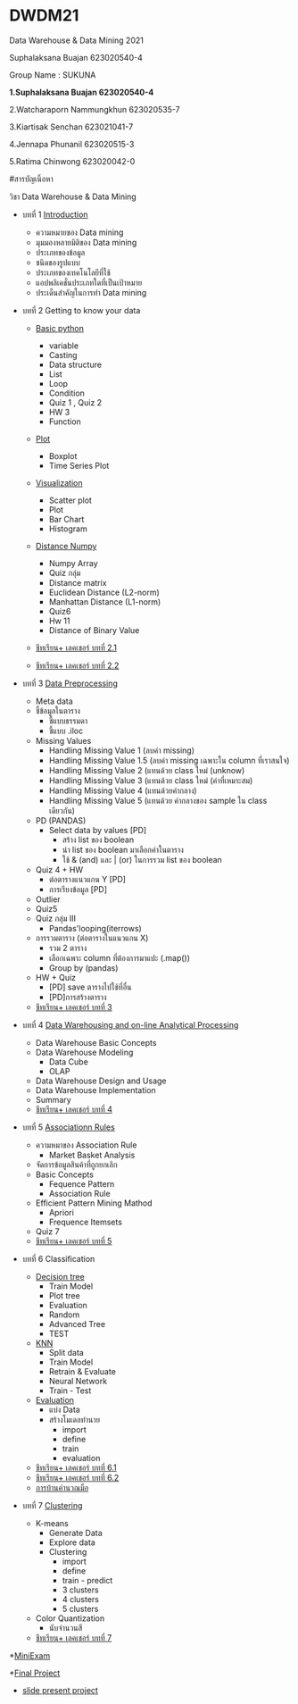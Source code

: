 # DWDM21
Data Warehouse &amp; Data Mining 2021

Suphalaksana Buajan  623020540-4

Group Name : SUKUNA 

**1.Suphalaksana Buajan  623020540-4**

2.Watcharaporn Nammungkhun 623020535-7

3.Kiartisak Senchan    623021041-7

4.Jennapa Phunanil  623020515-3

5.Ratima Chinwong 623020042-0

#สารบัญเนิ้อหา

วิชา Data Warehouse & Data Mining 

* บทที่ 1 [Introduction](https://github.com/suphalaksana/DWDM21/blob/main/Chapter-1.pdf)
 
     * ความหมายของ Data mining
     * มุมมองหลายมิติของ Data mining
     * ประเภทของข้อมูล
     * ชนิดของรูปแบบ
     * ประเภทของเทคโนโลยีที่ใช้
     * แอปพลิเคชั่นประเภทใดที่เป็นเป้าหมาย
     * ประเด็นสำคัญในการทำ Data mining
   
* บทที่ 2 Getting to know your data
   * [Basic python](https://github.com/suphalaksana/DWDM21/blob/main/Data101_(Chapter2).ipynb)
     * variable 
     * Casting
     * Data structure
     * List
     * Loop
     * Condition
     * Quiz 1 , Quiz 2
     * HW 3
     * Function
    
   * [Plot](https://github.com/suphalaksana/DWDM21/blob/main/Data102_(Chapter2).ipynb)
     * Boxplot
     * Time Series Plot
   * [Visualization](https://github.com/suphalaksana/DWDM21/blob/main/Data_Visualization.ipynb)
     * Scatter plot
     * Plot
     * Bar Chart 
     * Histogram
   * [Distance Numpy](https://github.com/suphalaksana/DWDM21/blob/main/Distance_Numpy.ipynb)
     * Numpy Array
     * Quiz กลุ่ม
     * Distance matrix
     * Euclidean Distance (L2-norm)
     * Manhattan Distance (L1-norm)
     * Quiz6
     * Hw 11
     * Distance of Binary Value
   * [ชีทเรียน+ เลคเชอร์ บทที่ 2.1](https://github.com/suphalaksana/DWDM21/blob/main/Chapter%202%E0%B9%80%E0%B8%9E%E0%B8%B4%E0%B9%88%E0%B8%A1.pdf)
   * [ชีทเรียน+ เลคเชอร์ บทที่ 2.2](https://github.com/suphalaksana/DWDM21/blob/main/Chapter%202%E0%B9%80%E0%B8%9E%E0%B8%B4%E0%B9%88%E0%B8%A1.pdf)
 * บทที่ 3 [Data Preprocessing](https://github.com/suphalaksana/DWDM21/blob/main/Data_Preprocessing_(Chapter_3).ipynb)
   * Meta data
   * ชี้ข้อมูลในตาราง
     * ชี้แบบธรรมดา
     * ชี้แบบ .iloc
   * Missing Values
     * Handling Missing Value 1 (ลบค่า missing)
     * Handling Missing Value 1.5 (ลบค่า missing เฉพาะใน column ที่เราสนใจ)
     * Handling Missing Value 2 (แทนด้วย class ใหม่ (unknow)
     * Handling Missing Value 3 (แทนด้วย class ใหม่ (ค่าที่เหมาะสม)
     * Handling Missing Value 4 (แทนด้วยค่ากลาง)
     * Handling Missing Value 5 (แทนด้วย ค่ากลางของ sample ใน class เดียวกัน)
   * PD (PANDAS)  
     * Select data by values [PD]
       * สร้าง list ของ boolean
       * นำ list ของ boolean มาเลือกค่าในตาราง
       * ใช้ & (and) และ | (or) ในการรวม list ของ boolean
   * Quiz 4 + HW
     * ต่อตารางแนวแกน Y [PD]
     * การเรียงข้อมูล [PD]
   * Outlier
   * Quiz5
   * Quiz กลุ่ม III
     * Pandas'looping(iterrows)
   * การรวมตาราง (ต่อตารางในแนวแกน X)
     * รวม 2 ตาราง
     * เลือกเฉพาะ column ที่ต้องการมาแปะ (.map())
     * Group by (pandas)
   * HW + Quiz
     * [PD] save ตารางไปใช้ที่อื่น
     * [PD]การสร้างตาราง
   * [ชีทเรียน+ เลคเชอร์ บทที่ 3](https://github.com/suphalaksana/DWDM21/blob/main/Chapter%203---.pdf) 
 * บทที่ 4 [Data Warehousing and on-line Analytical Processing](https://github.com/suphalaksana/DWDM21/blob/main/Chapter%204.pdf)
   * Data Warehouse Basic Concepts
   * Data Warehouse Modeling
     * Data Cube
     * OLAP
   * Data Warehouse Design and Usage
   * Data Warehouse Implementation
   * Summary
   * [ชีทเรียน+ เลคเชอร์ บทที่ 4](https://github.com/suphalaksana/DWDM21/blob/main/Chapter%204.pdf)
 * บทที่ 5 [Associationn Rules](https://github.com/suphalaksana/DWDM21/blob/main/Chapter6_Associationn_Rules_.ipynb)
   * ความหมาของ Association Rule
     * Market Basket Analysis
   * จัดการข้อมูลสินค้าที่ถูกยกเลิก
   * Basic Concepts
     * Fequence Pattern
     * Association Rule
   * Efficient Pattern Mining Mathod
     * Apriori
     * Frequence Itemsets
   * Quiz 7
   * [ชีทเรียน+ เลคเชอร์ บทที่ 5](https://github.com/suphalaksana/DWDM21/blob/main/Chapter%206.pdf)
 * บทที่ 6 Classification
   * [Decision tree](https://github.com/suphalaksana/DWDM21/blob/main/Chapter7_Classification_(Decision_Tree).ipynb)
     * Train Model
     * Plot tree
     * Evaluation
     * Random
     * Advanced Tree
     * TEST
   * [KNN](https://github.com/suphalaksana/DWDM21/blob/main/Chapter7_Classification_(KNN_NN).ipynb)
     * Split data
     * Train Model
     * Retrain & Evaluate
     * Neural Network
     * Train - Test  
   * [Evaluation](https://github.com/suphalaksana/DWDM21/blob/main/Chapter7classification_(Evaluation).ipynb)
     * แบ่ง Data
     * สร้างโมเดลทำนาย
       * import
       * define
       * train
       * evaluation
   * [ชีทเรียน+ เลคเชอร์ บทที่ 6.1](https://github.com/suphalaksana/DWDM21/blob/main/Chapter%208..pdf)
   * [ชีทเรียน+ เลคเชอร์ บทที่ 6.2](https://github.com/suphalaksana/DWDM21/blob/main/Chapter%209.pdf)
   * [การบ้านคำนวณมือ](https://github.com/suphalaksana/DWDM21/blob/main/%E0%B8%81%E0%B8%B2%E0%B8%A3%E0%B8%9A%E0%B9%89%E0%B8%B2%E0%B8%99%20(%E0%B8%84%E0%B8%B3%E0%B8%99%E0%B8%A7%E0%B8%93%E0%B8%A1%E0%B8%B7%E0%B8%AD).pdf)
 * บทที่ 7 [Clustering](https://github.com/suphalaksana/DWDM21/blob/main/Chap8_Clustering.ipynb)
   * K-means
     * Generate Data
     * Explore data
     * Clustering
       * import
       * define
       * train - predict
       * 3 clusters
       * 4 clusters
       * 5 clusters
   * Color Quantization
     * นับจำนวนสี   
   * [ชีทเรียน+ เลคเชอร์ บทที่ 7](https://github.com/suphalaksana/DWDM21/blob/main/10ClusBasic.pdf)
  
 *[MiniExam](https://github.com/suphalaksana/DWDM21/blob/main/MiniExam.ipynb)
 
 *[Final Project](https://github.com/suphalaksana/DWDM21/blob/main/Project_SUKUNA.ipynb)
 
   * [slide present project](https://github.com/suphalaksana/DWDM21/blob/main/Project%20Final.pdf)
 
